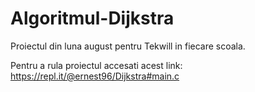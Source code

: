 # Algoritmul-Dijkstra
Proiectul din luna august pentru Tekwill in fiecare scoala.

Pentru a rula proiectul accesati acest link: https://repl.it/@ernest96/Dijkstra#main.c

